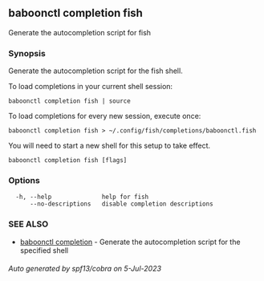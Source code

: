 ## baboonctl completion fish

Generate the autocompletion script for fish

### Synopsis

Generate the autocompletion script for the fish shell.

To load completions in your current shell session:

	baboonctl completion fish | source

To load completions for every new session, execute once:

	baboonctl completion fish > ~/.config/fish/completions/baboonctl.fish

You will need to start a new shell for this setup to take effect.


```
baboonctl completion fish [flags]
```

### Options

```
  -h, --help              help for fish
      --no-descriptions   disable completion descriptions
```

### SEE ALSO

* [baboonctl completion](baboonctl_completion.md)	 - Generate the autocompletion script for the specified shell

###### Auto generated by spf13/cobra on 5-Jul-2023
